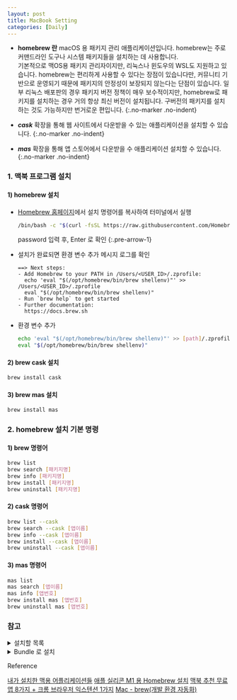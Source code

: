 ```yaml
---
layout: post 
title: MacBook Setting
categories: [Daily]
---
```


- **homebrew 란** macOS 용 패키지 관리 애플리케이션입니다. homebrew는 주로 커맨드라인 도구나 시스템 패키지들을 설치하는 데 사용합니다.   
  기본적으로 맥OS용 패키지 관리자이지만, 리눅스나 윈도우의 WSL도 지원하고 있습니다. homebrew는 편리하게 사용할 수 있다는 장점이 있습니다만, 커뮤니티 기반으로 운영되기 때문에 패키지의 안정성이 보장되지 않는다는 단점이 있습니다. 일부 리눅스 배포판의 경우 패키지 버전 정책이 매우 보수적이지만, homebrew로 패키지를 설치하는 경우 거의 항상 최신 버전이 설치됩니다. 구버전의 패키지를 설치하는 것도 가능하지만 번거로운 편입니다.
{:.no-marker .no-indent}

- ***cask*** 확장을 통해 웹 사이트에서 다운받을 수 있는 애플리케이션을 설치할 수 있습니다.
{:.no-marker .no-indent}
- ***mas*** 확장을 통해 앱 스토어에서 다운받을 수 애플리케이션 설치할 수 있습니다.
{:.no-marker .no-indent}

### 1. 맥북 프로그램 설치

#### 1) homebrew 설치
- [Homebrew 홈페이지](https://brew.sh/index_ja)에서 설치 명령어를 복사하여 터미널에서 실행

   ```bash
   /bin/bash -c "$(curl -fsSL https://raw.githubusercontent.com/Homebrew/install/master/install.sh)"
   ```
  password 입력 후, Enter 로 확인
  {:.pre-arrow-1}

- 설치가 완료되면 환경 변수 추가 메시지 로그를 확인

  ```text
  ==> Next steps:
  - Add Homebrew to your PATH in /Users/<USER_ID>/.zprofile:
    echo 'eval "$(/opt/homebrew/bin/brew shellenv)"' >> /Users/<USER_ID>/.zprofile
    eval "$(/opt/homebrew/bin/brew shellenv)"
  - Run `brew help` to get started
  - Further documentation:
    https://docs.brew.sh
  ```
  
- 환경 변수 추가

  ```bash
  echo 'eval "$(/opt/homebrew/bin/brew shellenv)"' >> [path]/.zprofile
  eval "$(/opt/homebrew/bin/brew shellenv)"
  ```

#### 2) brew cask 설치
```bash
brew install cask 
```

#### 3) brew mas 설치
```bash
brew install mas 
```

### 2. homebrew 설치 기본 명령

#### 1) brew 명령어
```bash
brew list
brew search [패키지명]
brew info [패키지명]
brew install [패키지명]
brew uninstall [패키지명]
```

#### 2) cask 명령어
```bash
brew list --cask
brew search --cask [앱이름]
brew info --cask [앱이름]
brew install --cask [앱이름]
brew uninstall --cask [앱이름]
```

#### 3) mas 명령어
```bash
mas list
mas search [앱이름]
mas info [앱번호]
brew install mas [앱번호]
brew uninstall mas [앱번호]
```

### 참고
<details>
<summary>설치할 목록</summary>
<div markdown="1">
- brew
  - [x] java
  - [x] git
  - [x] gradle
  - [x] jq : 커맨드라인 JSON 프로세서
  - [x] tree : tree 명령어
- cask
  - [x] chrome
  - [x] slack
  - [x] docker
  - [x] source tree
  - [x] intellij-idea
  - [x] vscode
  - [x] iterm2
  - [x] Spectacle : 화면 분할
  - [x] Karabiner-Elements : 한/영키
  - [x] Alfred : 검색
  - [x] kap : 화면 기록
- mas
  - [x] OneDrive  
  - [x] Excel  
  - [x] Word  
  - [x] Power point
  - [x] Todo
  - [x] kakaotalk
  - [x] Joli of Caffeine : 절전 모드 시간 설정
</div>
</details>

<details>
<summary>Bundle 로 설치</summary>
<div markdown="1">
- brew file 생성 및 실행

  ```bash
  cd ~
  
  # 생성
  brew bundle dump
  
  # 덮어 씌우기
  brew bundle -f dump
  
  # 파일 확인
  cat BrewFile
  
  # 실행
  brew bundle
  ```

</div>
</details>


<div class="post-reference">
  <p>Reference</p>
  <a href="https://youngmind.tistory.com/entry/내가-설치한-맥용-어플리케이션들">내가 설치한 맥용 어플리케이션들</a>
  <a href="https://www.lainyzine.com/ko/article/how-to-install-homebrew-for-m1-apple-silicon">애플 실리콘 M1 용 Homebrew 설치</a>
  <a href="https://www.youtube.com/watch?v=JtduKIxBn4w&t=292s">맥북 추천 무료 앱 8가지 + 크롬 브라우저 익스텐션 1가지</a>
  <a href="https://velog.io/@ruddms936/Mac-brew">Mac - brew(개발 환경 자동화)</a>
</div>
